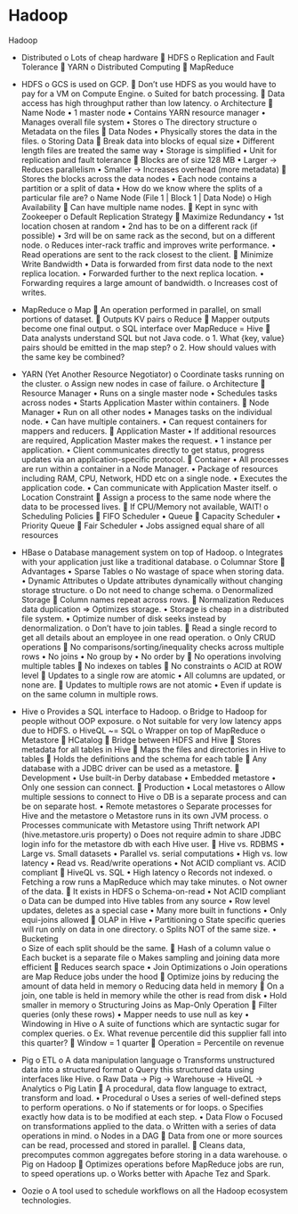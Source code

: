 # Hadoop

Hadoop

-	Distributed
o	Lots of cheap hardware
	HDFS
o	Replication and Fault Tolerance
	YARN
o	Distributed Computing
	MapReduce
-	HDFS
o	GCS is used on GCP.
	Don’t use HDFS as you would have to pay for a VM on Compute Engine.
o	Suited for batch processing.
	Data access has high throughput rather than low latency.
o	Architecture
	Name Node
•	1 master node
•	Contains YARN resource manager
•	Manages overall file system
•	Stores
o	The directory structure
o	Metadata on the files
	Data Nodes
•	Physically stores the data in the files.
o	Storing Data
	Break data into blocks of equal size
•	Different length files are treated the same way
•	Storage is simplified
•	Unit for replication and fault tolerance
	Blocks are of size 128 MB
•	Larger -> Reduces parallelism
•	Smaller -> Increases overhead (more metadata)
	Stores the blocks across the data nodes
•	Each node contains a partition or a split of data
•	How do we know where the splits of a particular file are?
o	Name Node (File 1 | Block 1 | Data Node)
o	High Availability
	Can have multiple name nodes.
	Kept in sync with Zookeeper
o	Default Replication Strategy
	Maximize Redundancy
•	1st location chosen at random
•	2nd has to be on a different rack (if possible)
•	3rd will be on same rack as the second, but on a different node.
o	Reduces inter-rack traffic and improves write performance.
•	Read operations are sent to the rack closest to the client.
	Minimize Write Bandwidth
•	Data is forwarded from first data node to the next replica location.
•	Forwarded further to the next replica location.
•	Forwarding requires a large amount of bandwidth.
o	Increases cost of writes.
-	MapReduce
o	Map
	An operation performed in parallel, on small portions of dataset.
	Outputs KV pairs
o	Reduce
	Mapper outputs become one final output.
o	SQL interface over MapReduce = Hive
	Data analysts understand SQL but not Java code.
o	1. What {key, value} pairs should be emitted in the map step?
o	2. How should values with the same key be combined?
-	YARN (Yet Another Resource Negotiator)
o	Coordinate tasks running on the cluster.
o	Assign new nodes in case of failure.
o	Architecture
	Resource Manager
•	Runs on a single master node
•	Schedules tasks across nodes
•	Starts Application Master within containers.
	Node Manager
•	Run on all other nodes
•	Manages tasks on the individual node.
•	Can have multiple containers.
•	Can request containers for mappers and reducers.
	Application Master
•	If additional resources are required, Application Master makes the request.
•	1 instance per application.
•	Client communicates directly to get status, progress updates via an application-specific protocol.
	Container
•	All processes are run within a container in a Node Manager.
•	Package of resources including RAM, CPU, Network, HDD etc on a single node.
•	Executes the application code.
•	Can communicate with Application Master itself.
o	Location Constraint
	Assign a process to the same node where the data to be processed lives.
	If CPU/Memory not available, WAIT!
o	Scheduling Policies
	FIFO Scheduler
•	Queue
	Capacity Scheduler
•	Priority Queue
	Fair Scheduler
•	Jobs assigned equal share of all resources

-	HBase
o	Database management system on top of Hadoop.
o	Integrates with your application just like a traditional database.
o	Columnar Store
	Advantages
•	Sparse Tables
o	No wastage of space when storing data.
•	Dynamic Attributes
o	Update attributes dynamically without changing storage structure.
o	Do not need to change schema.
o	Denormalized Storage
	Column names repeat across rows.
	Normalization Reduces data duplication => Optimizes storage.
•	Storage is cheap in a distributed file system.
•	Optimize number of disk seeks instead by denormalization.
o	Don’t have to join tables.
	Read a single record to get all details about an employee in one read operation.
o	Only CRUD operations
	No comparisons/sorting/inequality checks across multiple rows
•	No joins
•	No group by
•	No order by
	No operations involving multiple tables
	No indexes on tables
	No constraints
o	ACID at ROW level
	Updates to a single row are atomic
•	All columns are updated, or none are.
	Updates to multiple rows are not atomic
•	Even if update is on the same column in multiple rows.
-	Hive
o	Provides a SQL interface to Hadoop.
o	Bridge to Hadoop for people without OOP exposure.
o	Not suitable for very low latency apps due to HDFS.
o	HiveQL ~= SQL
o	Wrapper on top of MapReduce
o	Metastore
	HCatalog
	Bridge between HDFS and Hive
	Stores metadata for all tables in Hive
	Maps the files and directories in Hive to tables
	Holds the definitions and the schema for each table
	Any database with a JDBC driver can be used as a metastore.
	Development
•	Use built-in Derby database
•	Embedded metastore
•	Only one session can connect.
	Production
•	Local metastores
o	Allow multiple sessions to connect to Hive
o	DB is a separate process and can be on separate host.
•	Remote metastores
o	Separate processes for Hive and the metastore
o	Metastore runs in its own JVM process.
o	Processes communicate with Metastore using Thrift network API (hive.metastore.uris property)
o	Does not require admin to share JDBC login info for the metastore db with each Hive user.
	Hive vs. RDBMS
•	Large vs. Small datasets
•	Parallel vs. serial computations
•	High vs. low latency
•	Read vs. Read/write operations
•	Not ACID compliant vs. ACID compliant
	HiveQL vs. SQL
•	High latency
o	Records not indexed.
o	Fetching a row runs a MapReduce which may take minutes.
o	Not owner of the data.
	It exists in HDFS
o	Schema-on-read
•	Not ACID compliant
o	Data can be dumped into Hive tables from any source
•	Row level updates, deletes as a special case
•	Many more built in functions
•	Only equi-joins allowed
	OLAP in Hive
•	Partitioning
o	State specific queries will run only on data in one directory.
o	Splits NOT of the same size.
•	Bucketing	
o	Size of each split should be the same.
	Hash of a column value
o	Each bucket is a separate file
o	Makes sampling and joining data more efficient
	Reduces search space
•	Join Optimizations
o	Join operations are Map Reduce jobs under the hood
	Optimize joins by reducing the amount of data held in memory
o	Reducing data held in memory
	On a join, one table is held in memory while the other is read from disk
•	Hold smaller in memory
o	Structuring Joins as Map-Only Operation
	Filter queries (only these rows)
•	Mapper needs to use null as key
•	Windowing in Hive
o	A suite of functions which are syntactic sugar for complex queries.
o	Ex. What revenue percentile did this supplier fall into this quarter?
	Window = 1 quarter
	Operation = Percentile on revenue
-	Pig
o	ETL
o	A data manipulation language
o	Transforms unstructured data into a structured format
o	Query this structured data using interfaces like Hive.
o	Raw Data -> Pig -> Warehouse -> HiveQL -> Analytics
o	Pig Latin
	A procedural, data flow language to extract, transform and load.
•	Procedural
o	Uses a series of well-defined steps to perform operations.
o	No if statements or for loops.
o	Specifies exactly how data is to be modified at each step.
•	Data Flow
o	Focused on transformations applied to the data.
o	Written with a series of data operations in mind.
o	Nodes in a DAG
	Data from one or more sources can be read, processed and stored in parallel.
	Cleans data, precomputes common aggregates before storing in a data warehouse.
o	Pig on Hadoop
	Optimizes operations before MapReduce jobs are run, to speed operations up.
o	Works better with Apache Tez and Spark.

-	Oozie
o	A tool used to schedule workflows on all the Hadoop ecosystem technologies.
